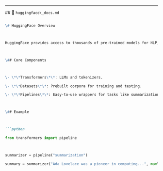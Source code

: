 

---



\## 📁 `huggingface\_docs.md`



```markdown

\# HuggingFace Overview



HuggingFace provides access to thousands of pre-trained models for NLP, vision, and audio tasks.



\## Core Components



\- \*\*Transformers\*\*: LLMs and tokenizers.

\- \*\*Datasets\*\*: Prebuilt corpora for training and testing.

\- \*\*Pipelines\*\*: Easy-to-use wrappers for tasks like summarization, translation, and Q\&A.



\## Example



```python

from transformers import pipeline



summarizer = pipeline("summarization")

summary = summarizer("Ada Lovelace was a pioneer in computing...", max\_length=50)

